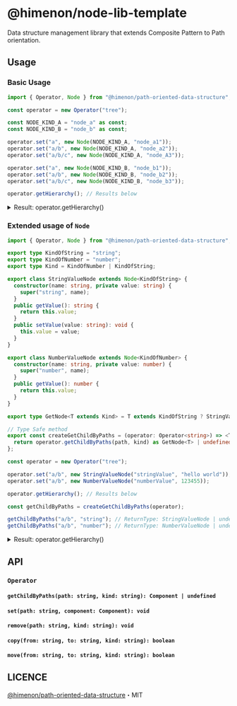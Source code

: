 # @himenon/node-lib-template

Data structure management library that extends Composite Pattern to Path orientation.

## Usage

### Basic Usage

```ts
import { Operator, Node } from "@himenon/path-oriented-data-structure";

const operator = new Operator("tree");

const NODE_KIND_A = "node_a" as const;
const NODE_KIND_B = "node_b" as const;

operator.set("a", new Node(NODE_KIND_A, "node_a1"));
operator.set("a/b", new Node(NODE_KIND_A, "node_a2"));
operator.set("a/b/c", new Node(NODE_KIND_A, "node_A3"));

operator.set("a", new Node(NODE_KIND_B, "node_b1"));
operator.set("a/b", new Node(NODE_KIND_B, "node_b2"));
operator.set("a/b/c", new Node(NODE_KIND_B, "node_b3"));

operator.getHierarchy(); // Results below
```

<details>
<summary>Result: operator.getHierarchy()</summary>
<code>
<pre>
{
  "name": ".",
  "children": {
    "node_a:a": {
      "name": "node_a1"
    },
    "tree:a": {
      "name": "a",
      "children": {
        "node_a:b": {
          "name": "node_a2"
        },
        "tree:b": {
          "name": "b",
          "children": {
            "node_a:c": {
              "name": "node_A3"
            },
            "node_b:c": {
              "name": "node_b3"
            }
          }
        },
        "node_b:b": {
          "name": "node_b2"
        }
      }
    },
    "node_b:a": {
      "name": "node_b1"
    }
  }
}
</pre>
</code>
</details>

### Extended usage of `Node`

```ts
import { Operator, Node } from "@himenon/path-oriented-data-structure";

export type KindOfString = "string";
export type KindOfNumber = "number";
export type Kind = KindOfNumber | KindOfString;

export class StringValueNode extends Node<KindOfString> {
  constructor(name: string, private value: string) {
    super("string", name);
  }
  public getValue(): string {
    return this.value;
  }
  public setValue(value: string): void {
    this.value = value;
  }
}

export class NumberValueNode extends Node<KindOfNumber> {
  constructor(name: string, private value: number) {
    super("number", name);
  }
  public getValue(): number {
    return this.value;
  }
}

export type GetNode<T extends Kind> = T extends KindOfString ? StringValueNode : T extends KindOfNumber ? NumberValueNode : never;

// Type Safe method
export const createGetChildByPaths = (operator: Operator<string>) => <T extends Kind>(path: string, kind: T): GetNode<T> | undefined => {
  return operator.getChildByPaths(path, kind) as GetNode<T> | undefined;
};

const operator = new Operator("tree");

operator.set("a/b", new StringValueNode("stringValue", "hello world"));
operator.set("a/b", new NumberValueNode("numberValue", 123455));

operator.getHierarchy(); // Results below

const getChildByPaths = createGetChildByPaths(operator);

getChildByPaths("a/b", "string"); // ReturnType: StringValueNode | undefined
getChildByPaths("a/b", "number"); // ReturnType: NumberValueNode | undefined
```

<details>
<summary>Result: operator.getHierarchy()</summary>
<code>
<pre>
{
  "name": ".",
  "children": {
    "tree:a": {
      "name": "a",
      "children": {
        "string:b": {
          "name": "stringValue"
        },
        "number:b": {
          "name": "numberValue"
        }
      }
    }
  }
}
</pre>
</code>
</details>

## API

### `Operator`

#### `getChildByPaths(path: string, kind: string): Component | undefined`

#### `set(path: string, component: Component): void`

#### `remove(path: string, kind: string): void`

#### `copy(from: string, to: string, kind: string): boolean`

#### `move(from: string, to: string, kind: string): boolean`

## LICENCE

[@himenon/path-oriented-data-structure](https://github.com/Himenon/path-oriented-data-structure)・MIT
